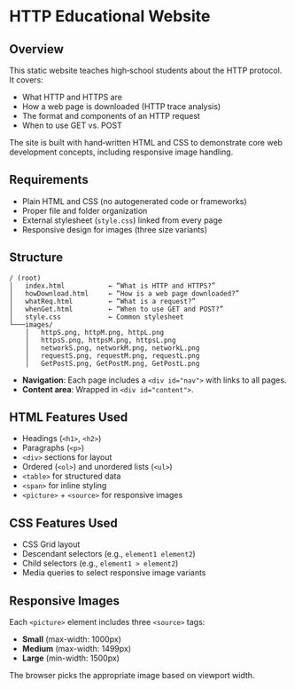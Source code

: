# HTTP Educational Website

## Overview

This static website teaches high‑school students about the HTTP protocol. It covers:

- What HTTP and HTTPS are  
- How a web page is downloaded (HTTP trace analysis)  
- The format and components of an HTTP request  
- When to use GET vs. POST  

The site is built with hand‑written HTML and CSS to demonstrate core web development concepts, including responsive image handling.

## Requirements

- Plain HTML and CSS (no autogenerated code or frameworks)  
- Proper file and folder organization  
- External stylesheet (`style.css`) linked from every page  
- Responsive design for images (three size variants)

## Structure

```
/ (root)
│   index.html           ← “What is HTTP and HTTPS?”
│   howDownload.html     ← “How is a web page downloaded?”
│   whatReq.html         ← “What is a request?”
│   whenGet.html         ← “When to use GET and POST?”
│   style.css            ← Common stylesheet
└───images/
    │   httpS.png, httpM.png, httpL.png
    │   httpsS.png, httpsM.png, httpsL.png
    │   networkS.png, networkM.png, networkL.png
    │   requestS.png, requestM.png, requestL.png
    │   GetPostS.png, GetPostM.png, GetPostL.png
```

- **Navigation**: Each page includes a `<div id="nav">` with links to all pages.  
- **Content area**: Wrapped in `<div id="content">`.  

## HTML Features Used

- Headings (`<h1>`, `<h2>`)  
- Paragraphs (`<p>`)  
- `<div>` sections for layout  
- Ordered (`<ol>`) and unordered lists (`<ul>`)  
- `<table>` for structured data  
- `<span>` for inline styling  
- `<picture>` + `<source>` for responsive images  

## CSS Features Used

- CSS Grid layout  
- Descendant selectors (e.g., `element1 element2`)  
- Child selectors (e.g., `element1 > element2`)  
- Media queries to select responsive image variants  

## Responsive Images

Each `<picture>` element includes three `<source>` tags:

- **Small** (max-width: 1000px)  
- **Medium** (max-width: 1499px)  
- **Large** (min-width: 1500px)  

The browser picks the appropriate image based on viewport width.

